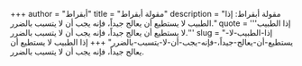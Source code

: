 +++
author = "أبقراط"
title = "مقولة أبقراط"
description = "مقولة أبقراط: إذا الطبيب لا يستطيع أن يعالج جيداً، فإنه يجب أن لا يتسبب بالضرر."
quote = '''إذا الطبيب لا يستطيع أن يعالج جيداً، فإنه يجب أن لا يتسبب بالضرر.'''
slug = "إذا-الطبيب-لا-يستطيع-أن-يعالج-جيداً،-فإنه-يجب-أن-لا-يتسبب-بالضرر"
+++
إذا الطبيب لا يستطيع أن يعالج جيداً، فإنه يجب أن لا يتسبب بالضرر.

